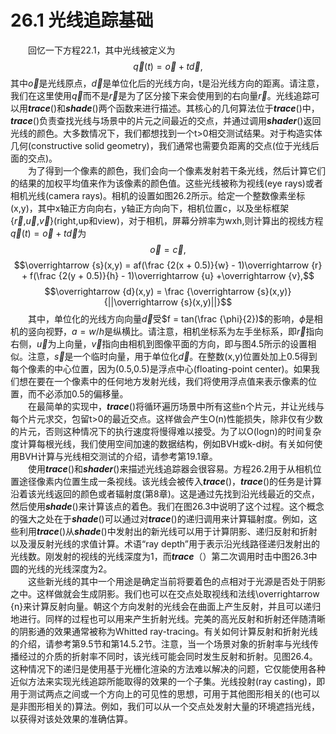 # 26.1 光线追踪基础
&emsp;&emsp;回忆一下方程22.1，其中光线被定义为
$$\overrightarrow {q}(t) = \overrightarrow {o} + t\overrightarrow {d},$$
其中$\overrightarrow {o}$是光线原点，$\overrightarrow {d}$是单位化后的光线方向，t是沿光线方向的距离。请注意，我们在这里使用$\overrightarrow {q}$而不是$\overrightarrow {r}$是为了区分接下来会使用到的右向量$\overrightarrow {r}$。光线追踪可以用***trace***()和***shade***()两个函数来进行描述。其核心的几何算法位于***trace***()中，***trace***()负责查找光线与场景中的片元之间最近的交点，并通过调用***shader***()返回光线的颜色。大多数情况下，我们都想找到一个t>0相交测试结果。对于构造实体几何(constructive solid geometry)，我们通常也需要负距离的交点(位于光线后面的交点)。  
&emsp;&emsp;为了得到一个像素的颜色，我们会向一个像素发射若干条光线，然后计算它们的结果的加权平均值来作为该像素的颜色值。这些光线被称为视线(eye rays)或者相机光线(camera rays)。相机的设置如图26.2所示。给定一个整数像素坐标(x,y)，其中x轴正方向向右，y轴正方向向下，相机位置c，以及坐标框架{$\overrightarrow {r}$,$\overrightarrow {u}$,$\overrightarrow {v}$}(right,up和view)，对于相机，屏幕分辨率为wxh,则计算出的视线方程$\overrightarrow {q}(t) = \overrightarrow {o} + t\overrightarrow {d}$为
$$\overrightarrow {o} = \overrightarrow {c},$$
$$\overrightarrow {s}(x,y) = af(\frac {2(x + 0.5)}{w} - 1)\overrightarrow {r} + f(\frac {2(y + 0.5)}{h} - 1)\overrightarrow {u} +\overrightarrow {v},$$
$$\overrightarrow {d}(x,y) = \frac {\overrightarrow {s}(x,y)}{||\overrightarrow {s}(x,y)||}$$
&emsp;&emsp;其中，单位化的光线方向向量$\overrightarrow {d}$受$f = tan(\frac {\phi}{2})$的影响，$\phi$是相机的竖向视野，$a = w/h$是纵横比。请注意，相机坐标系为左手坐标系，即$\overrightarrow {r}$指向右侧，$\overrightarrow {u}$为上向量，$\overrightarrow {v}$指向由相机到图像平面的方向，即与图4.5所示的设置相似。注意，$\overrightarrow {s}$是一个临时向量，用于单位化$\overrightarrow {d}$。在整数(x,y)位置处加上0.5得到每个像素的中心位置，因为(0.5,0.5)是浮点中心(floating-point center)。如果我们想在要在一个像素中的任何地方发射光线，我们将使用浮点值来表示像素的位置，而不必添加0.5的偏移量。  
&emsp;&emsp;在最简单的实现中，***trace***()将循环遍历场景中所有这些n个片元，并让光线与每个片元求交，包留t>0的最近交点。这样做会产生O(n)性能损失，除非仅有少数的片元，否则这种情况下的执行速度将慢得难以接受。为了以O(logn)的时间复杂度计算每根光线，我们使用空间加速的数据结构，例如BVH或k-d树。有关如何使用BVH计算与光线相交测试的介绍，请参考第19.1章。  
&emsp;&emsp;使用***trace***()和***shader***()来描述光线追踪器会很容易。方程26.2用于从相机位置途径像素内位置生成一条视线。该光线会被传入***trace***()，***trace***()的任务是计算沿着该光线返回的颜色或者辐射度(第8章)。这是通过先找到沿光线最近的交点，然后使用***shade***()来计算该点的着色。我们在图26.3中说明了这个过程。这个概念的强大之处在于***shade***()可以通过对***trace***()的递归调用来计算辐射度。例如，这些利用***trace***()从***shade***()中发射出的新光线可以用于计算阴影、递归反射和折射以及漫反射光线的求值计算。术语“ray depth”用于表示沿光线路径递归发射出的光线数。刚发射的视线的光线深度为1，而***trace***（）第二次调用时击中图26.3中圆的光线的光线深度为2。  
&emsp;&emsp;这些新光线的其中一个用途是确定当前将要着色的点相对于光源是否处于阴影之中。这样做就会生成阴影。我们也可以在交点处取视线和法线\overrightarrow {n}来计算反射向量。朝这个方向发射的光线会在曲面上产生反射，并且可以递归地进行。同样的过程也可以用来产生折射光线。完美的高光反射和折射还伴随清晰的阴影通的效果通常被称为Whitted ray-tracing。有关如何计算反射和折射光线的介绍，请参考第9.5节和第14.5.2节。注意，当一个场景对象的折射率与光线传播经过的介质的折射率不同时，该光线可能会同时发生反射和折射。见图26.4。这种情况下的递归是使用基于光栅化渲染的方法难以解决的问题，它仅能使用各种近似方法来实现光线追踪所能取得的效果的一个子集。光线投射(ray casting)，即用于测试两点之间或一个方向上的可见性的思想，可用于其他图形相关的(也可以是非图形相关的)算法。例如，我们可以从一个交点处发射大量的环境遮挡光线，以获得对该处效果的准确估算。
